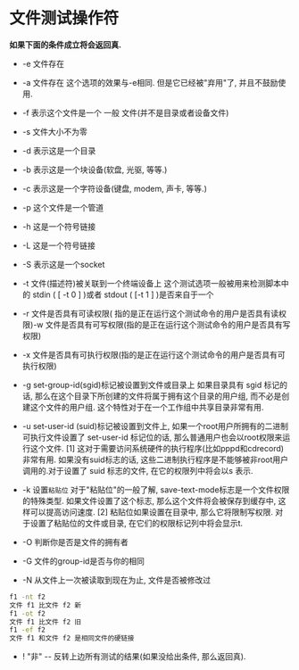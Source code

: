 # 文件测试操作符

**如果下面的条件成立将会返回真.**

* -e
文件存在
* -a
文件存在
这个选项的效果与-e相同. 但是它已经被"弃用"了, 并且不鼓励使用.
* -f
表示这个文件是一个 一般 文件(并不是目录或者设备文件)
* -s
文件大小不为零
* -d
表示这是一个目录
* -b
表示这是一个块设备(软盘, 光驱, 等等.)
* -c
表示这是一个字符设备(键盘, modem, 声卡, 等等.)
* -p
这个文件是一个管道
* -h
这是一个符号链接
* -L
这是一个符号链接
* -S
表示这是一个socket
* -t
文件(描述符)被关联到一个终端设备上
这个测试选项一般被用来检测脚本中的 stdin ( [  -t 0 ] )或者 stdout ( [-t 1 ] )是否来自于一个
* -r
文件是否具有可读权限( 指的是正在运行这个测试命令的用户是否具有读权限)-w
文件是否具有可写权限(指的是正在运行这个测试命令的用户是否具有写权限)
* -x
文件是否具有可执行权限(指的是正在运行这个测试命令的用户是否具有可执行权限)
* -g
set-group-id(sgid)标记被设置到文件或目录上
如果目录具有 sgid 标记的话, 那么在这个目录下所创建的文件将属于拥有这个目录的用户组, 而不必是创建这个文件的用户组. 这个特性对于在一个工作组中共享目录非常有用.
* -u
set-user-id (suid)标记被设置到文件上,
如果一个root用户所拥有的二进制可执行文件设置了 set-user-id 标记位的话, 那么普通用户也会以root权限来运行这个文件. [1] 这对于需要访问系统硬件的执行程序(比如pppd和cdrecord)非常有用. 如果没有suid标志的话, 这些二进制执行程序是不能够被非root用户调用的.对于设置了 suid 标志的文件, 在它的权限列中将会以s 表示.
* -k
设置`粘贴位`
对于"粘贴位"的一般了解, save-text-mode标志是一个文件权限的特殊类型. 如果文件设置了这个标志, 那么这个文件将会被保存到缓存中, 这样可以提高访问速度. [2] 粘贴位如果设置在目录中, 那么它将限制写权限. 对于设置了粘贴位的文件或目录, 在它们的权限标记列中将会显示t.

* -O
判断你是否是文件的拥有者
* -G
文件的group-id是否与你的相同
* -N
从文件上一次被读取到现在为止, 文件是否被修改过
```bash
f1 -nt f2
文件 f1 比文件 f2 新
f1 -ot f2
文件 f1 比文件 f2 旧
f1 -ef f2
文件 f1 和文件 f2 是相同文件的硬链接
```
* !
"非" -- 反转上边所有测试的结果(如果没给出条件, 那么返回真).